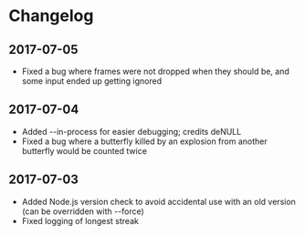 # Changelog

## 2017-07-05

* Fixed a bug where frames were not dropped when they should be, and some input ended up getting ignored

## 2017-07-04

* Added --in-process for easier debugging; credits deNULL
* Fixed a bug where a butterfly killed by an explosion from another butterfly would be counted twice

## 2017-07-03

* Added Node.js version check to avoid accidental use with an old version (can be overridden with --force)
* Fixed logging of longest streak
